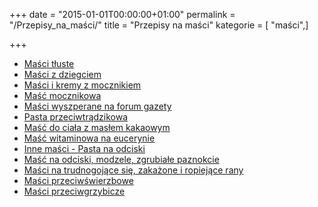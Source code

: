 +++
date = "2015-01-01T00:00:00+01:00"
permalink = "/Przepisy_na_maści/"
title = "Przepisy na maści"
kategorie = [ "maści",]

+++

-   [Maści tłuste](/atopedia/Maści_tłuste "wikilink")
-   [Maści z dziegciem](/atopedia/Maści_z_dziegciem "wikilink")
-   [Maści i kremy z mocznikiem](/atopedia/Maści_i_kremy_z_mocznikiem "wikilink")
-   [Maść mocznikowa](/atopedia/Maść_mocznikowa "wikilink")
-   [Maści wyszperane na forum gazety](/atopedia/Maści_wyszperane_na_forum_gazety "wikilink")
-   [Pasta przeciwtrądzikowa](/atopedia/Pasta_przeciwtrądzikowa "wikilink")
-   [Maść do ciała z masłem kakaowym](/atopedia/Maść_do_ciała_z_masłem_kakaowym "wikilink")
-   [Maść witaminowa na eucerynie](/atopedia/Maść_witaminowa_na_eucerynie "wikilink")
-   [Inne maści - Pasta na odciski](/Inne_maści_-_Pasta_na_odciski "wikilink")
-   [Maść na odciski, modzele, zgrubiałe paznokcie](/Maść_na_odciski,_modzele,_zgrubiałe_paznokcie "wikilink")
-   [Maści na trudnogojące się, zakażone i ropiejące rany](/Maści_na_trudnogojące_się,_zakażone_i_ropiejące_rany "wikilink")
-   [Maści przeciwświerzbowe](/atopedia/Maści_przeciwświerzbowe "wikilink")
-   [Maści przeciwgrzybicze](/atopedia/Maści_przeciwgrzybicze "wikilink")
